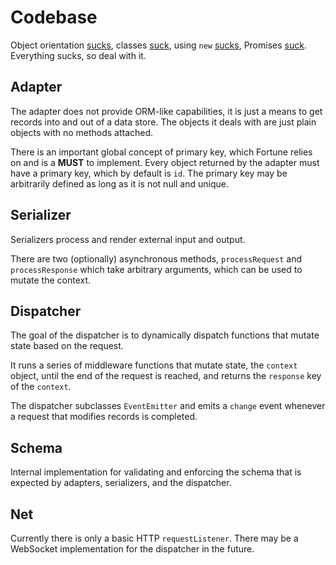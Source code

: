 # Codebase

Object orientation [sucks](https://www.sics.se/~joe/bluetail/vol1/v1_oo.html), classes [suck](http://ericleads.com/2012/09/stop-using-constructor-functions-in-javascript/), using `new` [sucks](http://www.ianbicking.org/blog/2013/04/new-considered-harmful.html), Promises [suck](http://robotlolita.me/2013/06/28/promises-considered-harmful.html). Everything sucks, so deal with it.


## Adapter

The adapter does not provide ORM-like capabilities, it is just a means to get records into and out of a data store. The objects it deals with are just plain objects with no methods attached.

There is an important global concept of primary key, which Fortune relies on and is a **MUST** to implement. Every object returned by the adapter must have a primary key, which by default is `id`. The primary key may be arbitrarily defined as long as it is not null and unique.


## Serializer

Serializers process and render external input and output.

There are two (optionally) asynchronous methods, `processRequest` and `processResponse` which take arbitrary arguments, which can be used to mutate the context.


## Dispatcher

The goal of the dispatcher is to dynamically dispatch functions that mutate state based on the request.

It runs a series of middleware functions that mutate state, the `context` object, until the end of the request is reached, and returns the `response` key of the `context`.

The dispatcher subclasses `EventEmitter` and emits a `change` event whenever a request that modifies records is completed.


## Schema

Internal implementation for validating and enforcing the schema that is expected by adapters, serializers, and the dispatcher.


## Net

Currently there is only a basic HTTP `requestListener`. There may be a WebSocket implementation for the dispatcher in the future.
